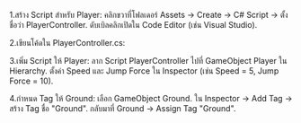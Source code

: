 1.สร้าง Script สำหรับ Player:
  คลิกขวาที่โฟลเดอร์ Assets → Create → C# Script 
  → ตั้งชื่อว่า PlayerController.
  ดับเบิลคลิกเปิดใน Code Editor 
  (เช่น Visual Studio).

2.เขียนโค้ดใน PlayerController.cs:

3.เพิ่ม Script ให้ Player:
  ลาก Script PlayerController 
  ไปที่ GameObject Player ใน Hierarchy.
  ตั้งค่า Speed และ Jump Force ใน Inspector 
  (เช่น Speed = 5, Jump Force = 10).

4.กำหนด Tag ให้ Ground:
  เลือก GameObject Ground.
  ใน Inspector → Add Tag → สร้าง Tag 
  ชื่อ "Ground".
  กลับมาที่ Ground → Assign Tag "Ground".
